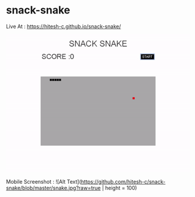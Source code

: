 # snack-snake
Live At : https://hitesh-c.github.io/snack-snake/


![Alt Text](https://github.com/hitesh-c/snack-snake/blob/master/snake.gif?raw=true)

Mobile Screenshot :
![Alt Text](https://github.com/hitesh-c/snack-snake/blob/master/snake.jpg?raw=true | height = 100)